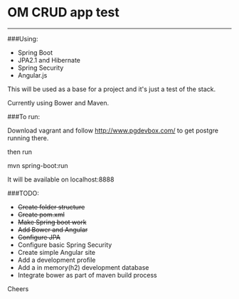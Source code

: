 # OM CRUD app test

---------------

###Using:

 * Spring Boot
 * JPA2.1 and Hibernate
 * Spring Security
 * Angular.js

This will be used as a base for a project and it's just a test of the stack.

Currently using Bower and Maven.

###To run:

Download vagrant and follow http://www.pgdevbox.com/ to get postgre running there.

then run

mvn spring-boot:run

It will be available on localhost:8888

###TODO:

* ~~Create folder structure~~
* ~~Create pom.xml~~
* ~~Make Spring boot work~~
* ~~Add Bower and Angular~~
* ~~Configure JPA~~
* Configure basic Spring Security
* Create simple Angular site
* Add a development profile
* Add a in memory(h2) development database
* Integrate bower as part of maven build process

Cheers
